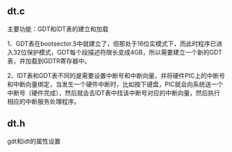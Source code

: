 ## dt.c

主要功能：GDT和IDT表的建立和加载

1、GDT表在bootsector.S中就建立了，但那处于16位实模式下，而此时程序已进入32位保护模式，GDT每个段描述符限长变成4GB，所以需要建立一个新的GDT表，并加载到GDTR寄存器中。

2、IDT表和GDT表不同的是需要设置中断号和中断向量，并将硬件PIC上的中断号和中断向量绑定，当发生一个硬件中断时，比如按下键盘，PIC就会向系统送一个中断号（硬件完成），然后就会去IDT表中找该中断号对应的中断向量，然后执行相应的中断服务处理程序。

## dt.h

gdt和idt的属性设置
